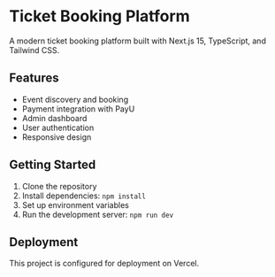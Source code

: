 # Ticket Booking Platform

A modern ticket booking platform built with Next.js 15, TypeScript, and Tailwind CSS.

## Features

- Event discovery and booking
- Payment integration with PayU
- Admin dashboard
- User authentication
- Responsive design

## Getting Started

1. Clone the repository
2. Install dependencies: `npm install`
3. Set up environment variables
4. Run the development server: `npm run dev`

## Deployment

This project is configured for deployment on Vercel.

<!-- Updated for Next.js 15 compatibility --> 